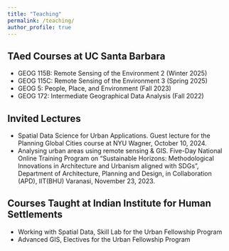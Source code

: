 ```yaml
---
title: "Teaching"
permalink: /teaching/
author_profile: true
---
```


TAed Courses at UC Santa Barbara
------
- GEOG 115B: Remote Sensing of the Environment 2 (Winter 2025)
- GEOG 115C: Remote Sensing of the Environment 3 (Spring 2025)
- GEOG 5: People, Place, and Environment (Fall 2023)
- GEOG 172: Intermediate Geographical Data Analysis (Fall 2022)

Invited Lectures
------
- Spatial Data Science for Urban Applications. Guest lecture for 
the Planning Global Cities course at NYU Wagner, October 10, 2024.
- Analysing urban areas using remote sensing & GIS. Five-Day National 
Online Training Program on “Sustainable Horizons: Methodological Innovations 
in Architecture and Urbanism aligned with SDGs”, Department of Architecture, 
Planning and Design, in Collaboration (APD), IIT(BHU) Varanasi, November 23, 2023.

Courses Taught at Indian Institute for Human Settlements
------
- Working with Spatial Data, Skill Lab for the Urban Fellowship Program
- Advanced GIS, Electives for the Urban Fellowship Program